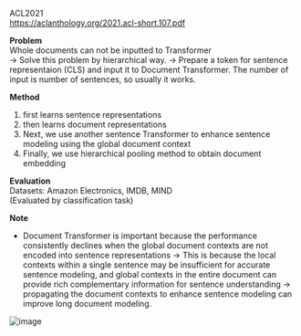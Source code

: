ACL2021\
https://aclanthology.org/2021.acl-short.107.pdf

**Problem**\
Whole documents can not be inputted to Transformer\
→ Solve this problem by hierarchical way.
→ Prepare a token for sentence representaion (CLS) and input it to Document Transformer. The number of input is number of sentences, so usually it works.

**Method**
1. first learns sentence representations
2. then learns document representations
3. Next, we use another sentence Transformer to enhance sentence modeling using the global document context
4. Finally, we use hierarchical pooling method to obtain document embedding

**Evaluation**\
Datasets: Amazon Electronics, IMDB, MIND\
(Evaluated by classification task)

**Note**
- Document Transformer is important because the performance consistently declines when the global document contexts are not encoded into sentence representations
  → This is because the local contexts within a single sentence may be insufficient for accurate sentence modeling, and global contexts in the entire document can provide rich complementary information for sentence understanding
  → propagating the document contexts to enhance sentence modeling can improve long document modeling.
  
![image](https://user-images.githubusercontent.com/50447179/156952523-94c1d16d-c3b4-4045-afe6-6fd1768d0ddd.png)
